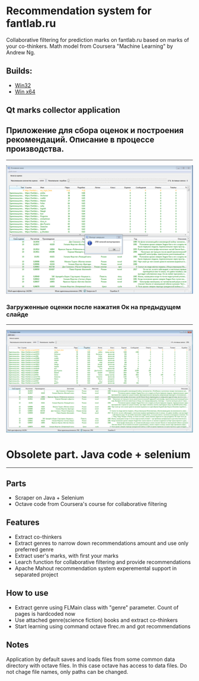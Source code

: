 # Recommendation system for fantlab.ru
Collaborative filtering for prediction marks on fantlab.ru based on marks of your co-thinkers.
Math model from Coursera "Machine Learning" by Andrew Ng.

## Builds:
* [Win32](https://drive.google.com/open?id=1W1zMhIcEJRbKuEGowOC12er5IkhWzsMH)
* [Win x64](https://drive.google.com/open?id=1yfYSge6zsm8RVPv24nSxLGzgMsqAh1f4)

## Qt marks collector application
## Приложение для сбора оценок и построения рекомендаций. Описание в процессе производства.
-----------
![Qt Application](https://raw.githubusercontent.com/a-pavlov/fantlab/master/app/doc/main.PNG)

### Загруженные оценки после нажатия Ок на предыдущем слайде
-----------
![Qt Application](https://raw.githubusercontent.com/a-pavlov/fantlab/master/app/doc/marks.PNG)

# Obsolete part. Java code + selenium
-----------
## Parts
* Scraper on Java + Selenium
* Octave code from Coursera's course for collaborative filtering

## Features
* Extract co-thinkers
* Extract genres to narrow down recommendations amount and use only preferred genre
* Extract user's marks, with first your marks
* Learch function for collaborative filtering and provide recommendations
* Apache Mahout recommendation system experemental support in separated project

## How to use
* Extract genre using FLMain class with "genre" parameter. Count of pages is hardcoded now 
* Use attached genre(science fiction) books and extract co-thinkers
* Start learning using command octave flrec.m and got recommendations

## Notes
Application by default saves and loads files from some common data directory with octave files. 
In this case octave has access to data files. Do not chage file names, only paths can be changed.

